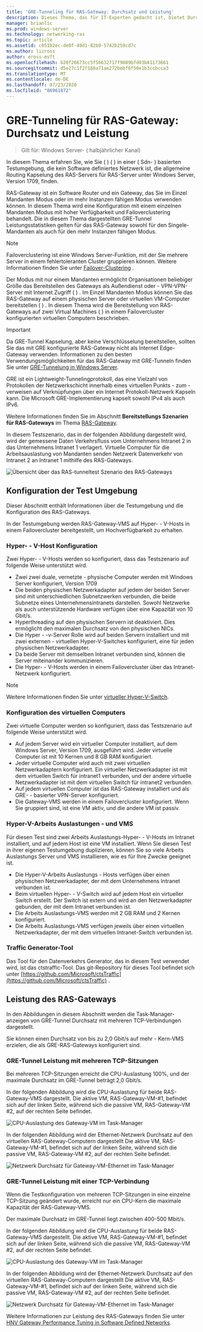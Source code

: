 ```yaml
---
title: 'GRE-Tunneling für RAS-Gateway: Durchsatz und Leistung'
description: Dieses Thema, das für IT-Experten gedacht ist, bietet Durchsatz-Leistungsinformationen zu den RAS-Tunneln (Generic Routing Kapselung) des RAS-Gateways.
manager: brianlic
ms.prod: windows-server
ms.technology: networking-ras
ms.topic: article
ms.assetid: c051b2ec-de0f-49d1-82b9-5742b259cd7c
ms.author: lizross
author: eross-msft
ms.openlocfilehash: b20f26673cc5f56632717f9889bfd03b81173661
ms.sourcegitcommit: d5e27c1f2f168a71ae272bebf8f50e1b3ccbcca3
ms.translationtype: MT
ms.contentlocale: de-DE
ms.lasthandoff: 07/23/2020
ms.locfileid: "86961872"
---
```

# <a name="ras-gateway-gre-tunnel-throughput-and-performance"></a>GRE-Tunneling für RAS-Gateway: Durchsatz und Leistung

>Gilt für: Windows Server- \( halbjährlicher Kanal\)

In diesem Thema erfahren Sie, wie Sie \( \) \( \) in einer \( Sdn- \) basierten Testumgebung, die kein Software definiertes Netzwerk ist, die allgemeine Routing Kapselung des RAS-Servers für RAS-Server unter Windows Server, Version 1709, finden.

RAS-Gateway ist ein Software Router und ein Gateway, das Sie im Einzel Mandanten Modus oder im mehr Instanzen fähigen Modus verwenden können. In diesem Thema wird eine Konfiguration mit einem einzelnen Mandanten Modus mit hoher Verfügbarkeit und Failoverclustering behandelt. Die in diesem Thema dargestellten GRE-Tunnel Leistungsstatistiken gelten für das RAS-Gateway sowohl für den Singele-Mandanten als auch für den mehr Instanzen fähigen Modus.

>[!NOTE]
>Failoverclustering ist eine Windows Server-Funktion, mit der Sie mehrere Server in einem fehlertoleranten Cluster gruppieren können. Weitere Informationen finden Sie unter [Failover-Clustering](../../../failover-clustering/failover-clustering-overview.md) .

Der Modus mit nur einem Mandanten ermöglicht Organisationen beliebiger Größe das Bereitstellen des Gateways als Außendienst oder \- VPN-VPN-Server mit Internet Zugriff \( \) . Im Einzel Mandanten Modus können Sie das RAS-Gateway auf einem physischen Server oder virtuellen VM-Computer bereitstellen \( \) . In diesem Thema wird die Bereitstellung von RAS-Gateways auf zwei Virtual Machines \( \) in einem Failovercluster konfigurierten virtuellen Computern beschrieben.

>[!IMPORTANT]
>Da GRE-Tunnel Kapselung, aber keine Verschlüsselung bereitstellen, sollten Sie das mit GRE konfigurierte RAS-Gateway nicht als Internet Edge-Gateway verwenden. Informationen zu den besten Verwendungsmöglichkeiten für das RAS-Gateway mit GRE-Tunneln finden Sie unter [GRE-Tunnelung in Windows Server](gre-tunneling-windows-server.md).

GRE ist ein Lightweight-Tunnelingprotokoll, das eine Vielzahl von Protokollen der Netzwerkschicht innerhalb eines virtuellen Punkts \- zum \- verweisen auf Verknüpfungen über ein Internet Protokoll-Netzwerk Kapseln kann. Die Microsoft GRE-Implementierung kapselt sowohl IPv4 als auch IPv6.

Weitere Informationen finden Sie im Abschnitt **Bereitstellungs Szenarien für RAS-Gateways** im Thema [RAS-Gateway](./ras-gateway.md#bkmk_deploy). 

In diesem Testszenario, das in der folgenden Abbildung dargestellt wird, wird der gemessene Daten Verkehrsfluss vom Unternehmens Intranet 2 in das Unternehmens Intranet 1 verlagert. Virtuelle Computer für die Arbeitsauslastung von Mandanten senden Netzwerk Datenverkehr von Intranet 2 an Intranet 1 mithilfe des RAS-Gateways.

![Übersicht über das RAS-tunneltest Szenario des RAS-Gateways](../../media/GRE-Tunnel-Perf/Gre-Infrastructure.jpg)

## <a name="test-environment-configuration"></a>Konfiguration der Test Umgebung

Dieser Abschnitt enthält Informationen über die Testumgebung und die Konfiguration des RAS-Gateways.

In der Testumgebung werden RAS-Gateway-VMS auf Hyper- \- V-Hosts in einem Failovercluster bereitgestellt, um Hochverfügbarkeit zu erhalten.

### <a name="hyper-v-host-configuration"></a>Hyper- \- V-Host Konfiguration

Zwei Hyper- \- V-Hosts werden so konfiguriert, dass das Testszenario auf folgende Weise unterstützt wird. 

- Zwei zwei duale, vernetzte \- physische Computer werden mit Windows Server konfiguriert, Version 1709
- Die beiden physischen Netzwerkadapter auf jedem der beiden Server sind mit unterschiedlichen Subnetzwerken verbunden, die beide Subnetze eines Unternehmensintranets darstellen. Sowohl Netzwerke als auch unterstützende Hardware verfügen über eine Kapazität von 10 Gbit/s.
- Hyperthreading auf den physischen Servern ist deaktiviert. Dies ermöglicht den maximalen Durchsatz von den physischen NICs.
- Die Hyper \- -v-Server Rolle wird auf beiden Servern installiert und mit zwei externen \- virtuellen Hyper-V-Switches konfiguriert, eine für jeden physischen Netzwerkadapter.
- Da beide Server mit demselben Intranet verbunden sind, können die Server miteinander kommunizieren.
- Die Hyper- \- V-Hosts werden in einem Failovercluster über das Intranet-Netzwerk konfiguriert. 

>[!NOTE]
>Weitere Informationen finden Sie unter [virtueller Hyper-V-Switch](../../../virtualization/hyper-v-virtual-switch/hyper-v-virtual-switch.md).

### <a name="vm-configuration"></a>Konfiguration des virtuellen Computers

Zwei virtuelle Computer werden so konfiguriert, dass das Testszenario auf folgende Weise unterstützt wird.

- Auf jedem Server wird ein virtueller Computer installiert, auf dem Windows Server, Version 1709, ausgeführt wird. Jeder virtuelle Computer ist mit 10 Kernen und 8 GB RAM konfiguriert.
- Jeder virtuelle Computer wird auch mit zwei virtuellen Netzwerkadaptern konfiguriert. Ein virtueller Netzwerkadapter ist mit dem virtuellen Switch für intranet1 verbunden, und der andere virtuelle Netzwerkadapter ist mit dem virtuellen Switch für intranet2 verbunden.
- Auf jedem virtuellen Computer ist das RAS-Gateway installiert und als GRE- \- basierter VPN-Server konfiguriert.
- Die Gateway-VMS werden in einem Failovercluster konfiguriert. Wenn Sie gruppiert sind, ist eine VM aktiv, und die andere VM ist passiv.

### <a name="workload-hyper-v-hosts-and-vms"></a>Hyper-V-Arbeits Auslastungen \- und VMS

Für diesen Test sind zwei Arbeits Auslastungs-Hyper- \- V-Hosts im Intranet installiert, und auf jedem Host ist eine VM installiert. Wenn Sie diesen Test in ihrer eigenen Testumgebung duplizieren, können Sie so viele Arbeits Auslastungs Server und VMS installieren, wie es für Ihre Zwecke geeignet ist.

- Die Hyper-V-Arbeits Auslastungs \- Hosts verfügen über einen physischen Netzwerkadapter, der mit dem Unternehmens Intranet verbunden ist.
- Beim virtuellen Hyper- \- V-Switch wird auf jedem Host ein virtueller Switch erstellt. Der Switch ist extern und wird an den Netzwerkadapter gebunden, der mit dem Intranet verbunden ist.
- Die Arbeits Auslastungs-VMS werden mit 2 GB RAM und 2 Kernen konfiguriert.
- Die Arbeits Auslastungs-VMS verfügen jeweils über einen virtuellen Netzwerkadapter, der mit dem virtuellen Intranet-Switch verbunden ist.

### <a name="traffic-generator-tool"></a>Traffic Generator-Tool

Das Tool für den Datenverkehrs Generator, das in diesem Test verwendet wird, ist das ctstraffic-Tool. Das git-Repository für dieses Tool befindet sich unter [https://github.com/Microsoft/ctsTraffic](https://github.com/Microsoft/ctsTraffic) .

## <a name="ras-gateway-performance"></a>Leistung des RAS-Gateways

In den Abbildungen in diesem Abschnitt werden die Task-Manager-anzeigen von GRE-Tunnel Durchsatz mit mehreren TCP-Verbindungen dargestellt.

Sie können einen Durchsatz von bis zu 2,0 Gbit/s auf mehr \- Kern-VMS erzielen, die als GRE-RAS-Gateways konfiguriert sind.

### <a name="gre-tunnel-performance-with-multiple-tcp-sessions"></a>GRE-Tunnel Leistung mit mehreren TCP-Sitzungen

Bei mehreren TCP-Sitzungen erreicht die CPU-Auslastung 100%, und der maximale Durchsatz im GRE-Tunnel beträgt 2,0 Gbit/s.

In der folgenden Abbildung wird die CPU-Auslastung für beide RAS-Gateway-VMS dargestellt. Die aktive VM, RAS-Gateway-VM-#1, befindet sich auf der linken Seite, während sich die passive VM, RAS-Gateway-VM #2, auf der rechten Seite befindet.

![CPU-Auslastung des Gateway-VM im Task-Manager](../../media/GRE-Tunnel-Perf/Gre-Tunnel-01.jpg)

In der folgenden Abbildung wird der Ethernet-Netzwerk Durchsatz auf den virtuellen RAS-Gateway-Computern dargestellt Die aktive VM, RAS-Gateway-VM-#1, befindet sich auf der linken Seite, während sich die passive VM, RAS-Gateway-VM #2, auf der rechten Seite befindet.

![Netzwerk Durchsatz für Gateway-VM-Ethernet im Task-Manager](../../media/GRE-Tunnel-Perf/Gre-Tunnel-02.jpg)


### <a name="gre-tunnel-performance-with-one-tcp-connection"></a>GRE-Tunnel Leistung mit einer TCP-Verbindung

Wenn die Testkonfiguration von mehreren TCP-Sitzungen in eine einzelne TCP-Sitzung geändert wurde, erreicht nur ein CPU-Kern die maximale Kapazität der RAS-Gateway-VMS.

Der maximale Durchsatz im GRE-Tunnel liegt zwischen 400-500 Mbit/s.

In der folgenden Abbildung wird die CPU-Auslastung für beide RAS-Gateway-VMS dargestellt. Die aktive VM, RAS-Gateway-VM-#1, befindet sich auf der linken Seite, während sich die passive VM, RAS-Gateway-VM #2, auf der rechten Seite befindet.

![CPU-Auslastung des Gateway-VM im Task-Manager](../../media/GRE-Tunnel-Perf/Gre-Tunnel-03.jpg)


In der folgenden Abbildung wird der Ethernet-Netzwerk Durchsatz auf den virtuellen RAS-Gateway-Computern dargestellt Die aktive VM, RAS-Gateway-VM-#1, befindet sich auf der linken Seite, während sich die passive VM, RAS-Gateway-VM #2, auf der rechten Seite befindet.

![Netzwerk Durchsatz für Gateway-VM-Ethernet im Task-Manager](../../media/GRE-Tunnel-Perf/Gre-Tunnel-04.jpg)

Weitere Informationen zur Leistung des RAS-Gateways finden Sie unter [HNV Gateway Performance Tuning in Software Defined Networks](../../../administration/performance-tuning/subsystem/software-defined-networking/hnv-gateway-performance.md).
